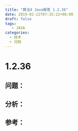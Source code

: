 ```yaml
---
title: "算法4 Java解答 1.2.36"
date: 2019-02-22T07:35:22+08:00
draft: false
tags:
   - JAVA
categories:
  - 技术
  - 归档
---
```



# 1.2.36

## 问题：


## 分析：


## 参考：


